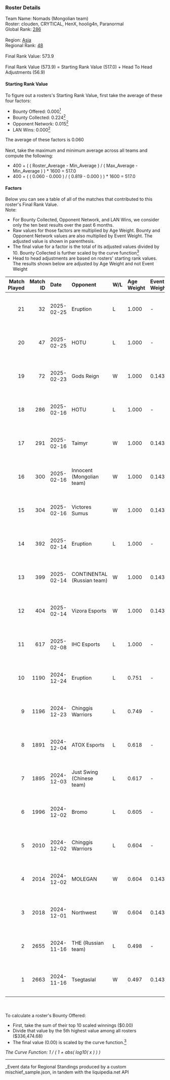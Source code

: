 ### Roster Details<br />
Team Name: Nomads (Mongolian team)<br />
Roster: clouden, CRYTICAL, HenX, hoolig4n, Paranormal<br />
Global Rank: [286](../../standings_global_2025_03_01.md)<br />
<br />
Region: [Asia]( ../../standings_asia_2025_03_01.md)<br />
Regional Rank: [48]( ../../standings_asia_2025_03_01.md)<br />
<br />
Final Rank Value:  573.9<br />
<br />
Final Rank Value (573.9) = Starting Rank Value (517.0) + Head To Head Adjustments (56.9)<br />

#### Starting Rank Value<br />
To figure out a rosters's Starting Rank Value, first take the average of these four factors:<br />
- Bounty Offered: 0.000[<sup>1</sup>](#table2)
- Bounty Collected: 0.224[<sup>2</sup>](#table1)
- Opponent Network: 0.015[<sup>2</sup>](#table1)
- LAN Wins: 0.000[<sup>2</sup>](#table1)

The average of these factors is 0.060<br />
<br />
Next, take the maximum and minimum average across all teams and compute the following:<br />
- 400 + ( ( Roster_Average - Min_Average ) / ( Max_Average - Min_Average ) ) * 1600 = 517.0
- 400 + ( ( 0.060 - 0.000 ) / ( 0.819 - 0.000 ) ) * 1600 = 517.0


#### Factors<br />
Below you can see a table of all of the matches that contributed to this roster's Final Rank Value.<br />
Note:<br />

- For Bounty Collected, Opponent Network, and LAN Wins, we consider only the ten best results over the past 6 months.
- Raw values for those factors are multiplied by Age Weight. Bounty and Opponent Network values are also multiplied by Event Weight. The adjusted value is shown in parenthesis.
- The final value for a factor is the total of its adjusted values divided by 10. Bounty Collected is further scaled by the curve function[<sup>3</sup>](#curveFunction)
- Head to head adjustments are based on rosters' starting rank values. The results shown below are adjusted by Age Weight and not Event Weight
<span id="table1"></span><br />


| Match Played | Match ID | Date       | Opponent                   | W/L | Age Weight | Event Weight | Bounty Collected | Opponent Network | LAN Wins  | H2H Adj. | Roster                                        |
| -: | -: | :- | :- | :- | :- | :- | :- | :- | :- | -: | :- |
|           21 |       32 | 2025-02-25 | Eruption                   | L   | 1.000      | -            | -                | -                | -         |    -3.75 | clouden, CRYTICAL, HenX, hoolig4n, Paranormal |
|           20 |       47 | 2025-02-25 | HOTU                       | L   | 1.000      | -            | -                | -                | -         |    -8.25 | clouden, CRYTICAL, HenX, hoolig4n, Paranormal |
|           19 |       72 | 2025-02-23 | Gods Reign                 | W   | 1.000      | 0.143        | 0.018 (0.003)    | 0.440 (0.063)    | 0 (0.000) |    26.89 | clouden, CRYTICAL, HenX, hoolig4n, Paranormal |
|           18 |      286 | 2025-02-16 | HOTU                       | L   | 1.000      | -            | -                | -                | -         |    -8.87 | CRYTICAL, HenX, hoolig4n, m4mc, Paranormal    |
|           17 |      291 | 2025-02-16 | Taimyr                     | W   | 1.000      | 0.143        | 0.000 (0.000)    | 0.111 (0.016)    | 0 (0.000) |    10.00 | CRYTICAL, HenX, hoolig4n, m4mc, Paranormal    |
|           16 |      300 | 2025-02-16 | Innocent (Mongolian team)  | W   | 1.000      | 0.143        | 0.000 (0.000)    | 0.056 (0.008)    | 0 (0.000) |     9.77 | CRYTICAL, HenX, hoolig4n, m4mc, Paranormal    |
|           15 |      304 | 2025-02-16 | Victores Sumus             | W   | 1.000      | 0.143        | 0.006 (0.001)    | 0.189 (0.027)    | 0 (0.000) |    21.36 | CRYTICAL, HenX, hoolig4n, m4mc, Paranormal    |
|           14 |      392 | 2025-02-14 | Eruption                   | L   | 1.000      | -            | -                | -                | -         |    -2.80 | CRYTICAL, HenX, hoolig4n, m4mc, Paranormal    |
|           13 |      399 | 2025-02-14 | CONTINENTAL (Russian team) | W   | 1.000      | 0.143        | 0.000 (0.000)    | 0.111 (0.016)    | 0 (0.000) |    10.87 | CRYTICAL, HenX, hoolig4n, m4mc, Paranormal    |
|           12 |      404 | 2025-02-14 | Vizora Esports             | W   | 1.000      | 0.143        | 0.000 (0.000)    | 0.090 (0.013)    | 0 (0.000) |    13.03 | CRYTICAL, HenX, hoolig4n, m4mc, Paranormal    |
|           11 |      617 | 2025-02-08 | IHC Esports                | L   | 1.000      | -            | -                | -                | -         |    -8.56 | CRYTICAL, HenX, hoolig4n, KRST, shinobi       |
|           10 |     1190 | 2024-12-24 | Eruption                   | L   | 0.751      | -            | -                | -                | -         |    -2.65 | CRYTICAL, HenX, hoolig4n, Randyyyy, shinobi   |
|            9 |     1196 | 2024-12-23 | Chinggis Warriors          | L   | 0.749      | -            | -                | -                | -         |    -2.00 | CRYTICAL, HenX, hoolig4n, Randyyyy, shinobi   |
|            8 |     1891 | 2024-12-04 | ATOX Esports               | L   | 0.618      | -            | -                | -                | -         |    -0.87 | CRYTICAL, HenX, hoolig4n, Randyyyy, shinobi   |
|            7 |     1895 | 2024-12-03 | Just Swing (Chinese team)  | L   | 0.617      | -            | -                | -                | -         |    -3.98 | CRYTICAL, HenX, hoolig4n, Randyyyy, shinobi   |
|            6 |     1996 | 2024-12-02 | Bromo                      | L   | 0.605      | -            | -                | -                | -         |    -4.29 | CRYTICAL, HenX, hoolig4n, Randyyyy, shinobi   |
|            5 |     2010 | 2024-12-02 | Chinggis Warriors          | L   | 0.604      | -            | -                | -                | -         |    -1.52 | CRYTICAL, HenX, hoolig4n, Randyyyy, shinobi   |
|            4 |     2014 | 2024-12-02 | MOLEGAN                    | W   | 0.604      | 0.143        | 0.000 (0.000)    | 0.034 (0.003)    | 0 (0.000) |     6.31 | CRYTICAL, HenX, hoolig4n, Randyyyy, shinobi   |
|            3 |     2018 | 2024-12-01 | Northwest                  | W   | 0.604      | 0.143        | 0.000 (0.000)    | 0.028 (0.002)    | 0 (0.000) |     6.43 | CRYTICAL, HenX, hoolig4n, Randyyyy, shinobi   |
|            2 |     2655 | 2024-11-16 | THE (Russian team)         | L   | 0.498      | -            | -                | -                | -         |    -5.43 | CRYTICAL, HenX, hoolig4n, Randyyyy, shinobi   |
|            1 |     2663 | 2024-11-16 | Tsegtaslal                 | W   | 0.497      | 0.143        | 0.000 (0.000)    | 0.056 (0.004)    | 0 (0.000) |     5.22 | CRYTICAL, HenX, hoolig4n, Randyyyy, shinobi   |

<br />
<span id="table2"></span><br />
To calculate a roster's Bounty Offered:<br />

- First, take the sum of their top 10 scaled winnings ($0.00)
- Divide that value by the 5th highest value among all rosters ($336,474.68)
- The final value (0.00) is scaled by the curve function.[<sup>3</sup>](#curveFunction)

<span id="curveFunction"></span>_The Curve Function: 1 / ( 1 + abs( log10( x ) ) )_<br />

---
_Event data for Regional Standings produced by a custom mischief_sample.json, in tandem with the liquipedia.net API<br />
